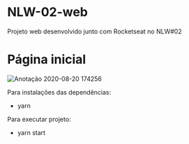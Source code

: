 # NLW-02-web
Projeto web desenvolvido junto com Rocketseat no NLW#02

# Página inicial
![Anotação 2020-08-20 174256](https://user-images.githubusercontent.com/30050630/90826546-02d9d180-e311-11ea-9dee-694094e66c1c.png)


Para instalações das dependências:
  - yarn

Para executar projeto:
  - yarn start
